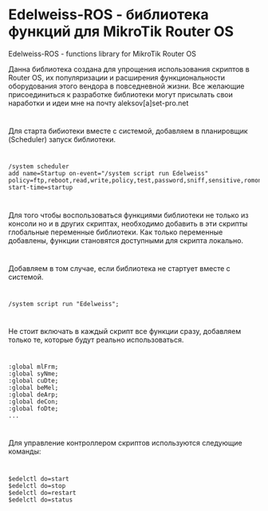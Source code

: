 # Edelweiss-ROS - библиотека функций для MikroTik Router OS
Edelweiss-ROS - functions library for MikroTik Router OS

Данна библиотека создана для упрощения использования скриптов в Router OS, их популяризации и расширения функциональности оборудования этого вендора в повседневной жизни. Все желающие присоединиться к разработке библиотеки могут присылать свои наработки и идеи мне на почту aleksov[a]set-pro.net
#
Для старта бибиотеки вместе с системой, добавляем в планировщик (Scheduler) запуск библиотеки.
#
	/system scheduler
	add name=Startup on-event="/system script run Edelweiss" policy=ftp,reboot,read,write,policy,test,password,sniff,sensitive,romon start-time=startup
#
Для того чтобы воспользоваться функциями библиотеки не только из консоли но и в других скриптах, необходимо добавить в эти скрипты глобальные переменные библиотеки. Как только переменные добавлены, функции становятся доступными для скрипта локально. 
#
Добавляем в том случае, если библиотека не стартует вместе с системой.
#
	/system script run "Edelweiss";
#
Не стоит включать в каждый скрипт все функции сразу, добавляем только те, которые будут реально использоваться.
#
	:global mlFrm;
	:global syNme;
	:global cuDte;
	:global beMel;
	:global deArp;
	:global deCon;
	:global foDte;
	...
# 
Для управление контроллером скриптов используются следующие команды:
# 
	$edelctl do=start
	$edelctl do=stop
	$edelctl do=restart
	$edelctl do=status